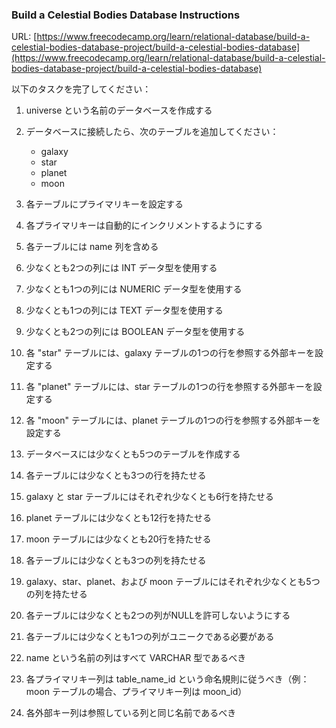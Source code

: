 ### Build a Celestial Bodies Database Instructions  
URL: [https://www.freecodecamp.org/learn/relational-database/build-a-celestial-bodies-database-project/build-a-celestial-bodies-database](https://www.freecodecamp.org/learn/relational-database/build-a-celestial-bodies-database-project/build-a-celestial-bodies-database)


以下のタスクを完了してください：
1. universe という名前のデータベースを作成する

2. データベースに接続したら、次のテーブルを追加してください：

    * galaxy
    * star
    * planet
    * moon

3. 各テーブルにプライマリキーを設定する

4. 各プライマリキーは自動的にインクリメントするようにする

5. 各テーブルには name 列を含める

6. 少なくとも2つの列には INT データ型を使用する

7. 少なくとも1つの列には NUMERIC データ型を使用する

8. 少なくとも1つの列には TEXT データ型を使用する

6. 少なくとも2つの列には BOOLEAN データ型を使用する

7. 各 "star" テーブルには、galaxy テーブルの1つの行を参照する外部キーを設定する

7. 各 "planet" テーブルには、star テーブルの1つの行を参照する外部キーを設定する

7. 各 "moon" テーブルには、planet テーブルの1つの行を参照する外部キーを設定する

7. データベースには少なくとも5つのテーブルを作成する

7. 各テーブルには少なくとも3つの行を持たせる

7. galaxy と star テーブルにはそれぞれ少なくとも6行を持たせる

7. planet テーブルには少なくとも12行を持たせる

7. moon テーブルには少なくとも20行を持たせる

7. 各テーブルには少なくとも3つの列を持たせる

7. galaxy、star、planet、および moon テーブルにはそれぞれ少なくとも5つの列を持たせる

7. 各テーブルには少なくとも2つの列がNULLを許可しないようにする

7. 各テーブルには少なくとも1つの列がユニークである必要がある

7. name という名前の列はすべて VARCHAR 型であるべき

7. 各プライマリキー列は table_name_id という命名規則に従うべき（例：moon テーブルの場合、プライマリキー列は moon_id）

7. 各外部キー列は参照している列と同じ名前であるべき
